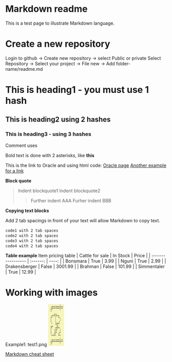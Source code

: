 # Markdown readme


This is a test page to illustrate Markdown language.

# Create a new repository
Login to github -> Create new repository -> select Public or private
Select Repository -> Select your project -> File new -> Add folder-name/readme.md

<!-- This is a test document to show markdown language:
30 July 2024
Ver 1.0

In vscode use Shift cmd V to preview markdown
copy more markdown code from github:https://github.com/oracle-devrel/technology-engineering/tree/main/cloud-infrastructure/compute-including-hpc

Microsoft Word to markdown converter tool: see https://pandoc.org/installing.html
-->


# This is heading1 - you must use 1 hash

## This is heading2 using 2 hashes

### This is heading3 - using 3 hashes

Comment uses <!--
-->

Bold text is done with 2 asterisks, like **this**

This is the link to Oracle and using html code: <a href="http://www.oracle.com">Oracle page</a>
[Another example for a link](https://www.oracle.com/cloud/)

**Block quote**
> Indent blockquote1
> Indent blockquote2
>> Further indent AAA
>> Furher indent BBB

**Copying text blocks**

Add 2 tab spacings in front of your text will allow Markdown to copy text.

    code1 with 2 tab spaces
    code2 with 2 tab spaces
    code3 with 2 tab spaces
    code4 with 2 tab spaces

<!-- This is a table. See https://www.codecademy.com/resources/docs/markdown/tables
-->
**Table example**
Item pricing table
| Cattle for sale | In Stock | Price |
| :---------------- | :------: | ----: |
| Bonsmara        |   True   | 3.99 |
| Nguni           |   True   | 2.99 |
| Drakensberger    |  False   | 3001.99 |
| Brahman |  False   | 101.99 |
| Simmentaler |  True   | 12.99 |


# Working with images
Example1: test1.png
<img title="This is a test image" alt="On mouse over text" src="../images/test.png" width="50">

<!-- Comment: 
Example2: test2.jpg
<img src="../images/test.jpg" alt="test2" width="200"/>
-->

[Markdown cheat sheet](https://www.markdownguide.org/cheat-sheet/)
